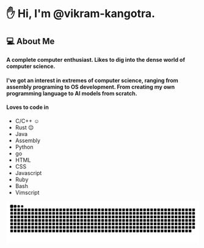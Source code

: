 # :hand: Hi, I'm @vikram-kangotra.
## :computer: About Me
#### A complete computer enthusiast. Likes to dig into the dense world of computer science.
#### I've got an interest in extremes of computer science, ranging from assembly programing to OS development. From creating my own programming language to AI models from scratch.
#### Loves to code in
- C/C++ :relaxed:
- Rust :relieved:
- Java
- Assembly
- Python
- go
- HTML
- CSS
- Javascript
- Ruby
- Bash
- Vimscript

![snake svg](https://github.com/vikram-kangotra/vikram-kangotra/blob/output/github-contribution-grid-snake.svg)
